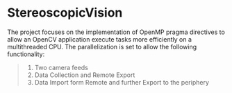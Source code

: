 # StereoscopicVision

The project focuses on the implementation of OpenMP pragma directives to allow an OpenCV application execute tasks more efficiently on a multithreaded CPU. The parallelization is set to allow the following functionality:

> 1. Two camera feeds
> 2. Data Collection and Remote Export
> 3. Data Import form Remote and further Export to the periphery
